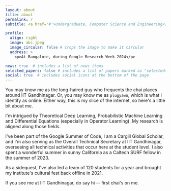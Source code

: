 ```yaml
---
layout: about
title: about
permalink: /
subtitle: <a href='#'>Undergraduate, Computer Science and Engineering</a>, IIT Gandhinagar

profile:
  align: right
  image: abc.jpeg
  image_circular: false # crops the image to make it circular
  address: >
    <p>At Bangalore, during Google Research Week 2024</p>

news: true  # includes a list of news items
selected_papers: false # includes a list of papers marked as "selected={true}"
social: true  # includes social icons at the bottom of the page
---
```


You may know me as the long-haired guy who frequents the chai places around IIT Gandhinagar. Or, you may know me as ```plugyawn```, which is what I identify as online. Either way, this is my slice of the internet, so here's a little bit about me.

I'm intrigued by Theoretical Deep Learning, Probabilistic Machine Learning and Differential Equations (especially in Operator Learning). My research is aligned along those fields. 

I've been part of the Google Summer of Code, I am a Cargill Global Scholar, and I'm also serving as the Overall Technical Secretary at IIT Gandhinagar, overseeing all technical activities that occur here at the student level. I also spent a wonderful summer in sunny California as a Caltech SURF fellow in the summer of 2023. 

As a sidequest, I've also led a team of 120 students for a year and brought my institute's cultural fest back offline in 2021.

If you see me at IIT Gandhinagar, do say hi -- first chai's on me.






<!-- 
Write your biography here. Tell the world about yourself. Link to your favorite [subreddit](http://reddit.com). You can put a picture in, too. The code is already in, just name your picture `prof_pic.jpg` and put it in the `img/` folder.

Put your address / P.O. box / other info right below your picture. You can also disable any these elements by editing `profile` property of the YAML header of your `_pages/about.md`. Edit `_bibliography/papers.bib` and Jekyll will render your [publications page](/al-folio/publications/) automatically.

Link to your social media connections, too. This theme is set up to use [Font Awesome icons](http://fortawesome.github.io/Font-Awesome/) and [Academicons](https://jpswalsh.github.io/academicons/), like the ones below. Add your Facebook, Twitter, LinkedIn, Google Scholar, or just disable all of them. -->
